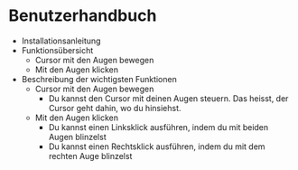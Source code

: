 # Benutzerhandbuch
* Installationsanleitung
* Funktionsübersicht
    * Cursor mit den Augen bewegen
    * Mit den Augen klicken
* Beschreibung der wichtigsten Funktionen
    * Cursor mit den Augen bewegen
        * Du kannst den Cursor mit deinen Augen steuern. Das heisst, der Cursor geht dahin, wo du hinsiehst.
    * Mit den Augen klicken
        * Du kannst einen Linksklick ausführen, indem du mit beiden Augen blinzelst
        * Du kannst einen Rechtsklick ausführen, indem du mit dem rechten Auge blinzelst